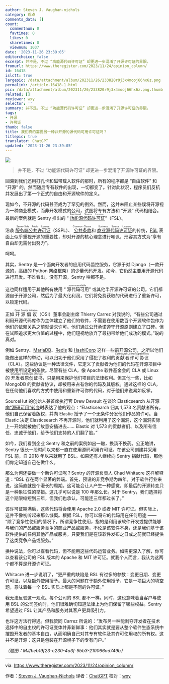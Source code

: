 ```yaml
---
author: Steven J. Vaughan-nichols
category: 观点
comments_data: []
count:
  commentnum: 0
  favtimes: 0
  likes: 0
  sharetimes: 0
  viewnum: 1037
date: '2023-11-26 23:39:05'
editorchoice: false
excerpt: 并不是，不过 “功能源代码许可证” 却更进一步混淆了开源许可证的界限。
fromurl: https://www.theregister.com/2023/11/24/opinion_column/
id: 16418
islctt: true
largepic: /data/attachment/album/202311/26/233820r9j3x4mooj66hx6z.png
permalink: /article-16418-1.html
pic: /data/attachment/album/202311/26/233820r9j3x4mooj66hx6z.png.thumb.jpg
related: []
reviewer: wxy
selector: ''
summary: 并不是，不过 “功能源代码许可证” 却更进一步混淆了开源许可证的界限。
tags:
- 开源
- 许可证
thumb: false
title: 我们真的需要另一种非开源的源代码可用许可证吗？
titlepic: true
translator: ChatGPT
updated: '2023-11-26 23:39:05'
---
```


![](/data/attachment/album/202311/26/233820r9j3x4mooj66hx6z.png)



> 
> 并不是，不过 “功能源代码许可证” 却更进一步混淆了开源许可证的界限。
> 
> 
> 


回溯到我们还用打孔卡和磁带载入软件的那时，所有的程序都是 “自由软件” 和 “开源” 的。然而随后专有软件的出现，一切都变了。针对此状况，程序员们反抗并发展出了第一个正式的自由和开源软件的定义。


现如今，不开源的代码甚至成为了罕见的例外。然而，这并未阻止某些误将开源视为一种商业模式，而非开发模式的公司，试图将专有方法和 “开源” 代码相结合。最新的案例就是 Sentry 推出的 “<ruby> <a href="https://www.theregister.com/2023/11/20/sentry_introduces_the_functional_source/">  功能源代码许可证 </a> <rt>  Functional Source License </rt></ruby>”（FSL）。


沿袭 <ruby> <a href="https://www.mongodb.com/licensing/server-side-public-license">  服务端公共许可证 </a> <rt>  Server-Side Public License </rt></ruby>（SSPL）、<ruby> <a href="https://commonsclause.com/">  公共条款 </a> <rt>  Common Clause </rt></ruby> 和 <ruby> <a href="https://mariadb.com/bsl11/">  商业源代码许可证 </a> <rt>  Business Source License </rt></ruby> 的传统，[FSL](https://fsl.software/) 表面上似乎重视开源的重要性，却对开源的核心理念进行嘲讽，形容其方式为“享有自由却无需付出努力”。


呵呵。


其实，Sentry 是一个面向开发者的应用代码监控服务，它源于对 Django（一款开源的，高级的 Python 网络框架）的少量代码开发。如今，它仍然主要用开源代码进行开发。不难看出，没有开源，Sentry 啥都不是。


这也同样适用于其他所有使用 “<ruby> 源代码可用 <rt>  source-available </rt></ruby>” 或其他半开源许可证的公司。它们都源自于开源公司，然后为了最大化利润，它们将免费获取的代码进行了重新许可，以锁定代码。


正如 <ruby> 开源倡议 <rt>  Open Source Initiative </rt></ruby>（OSI）董事会副主席 Thierry Carrez 对我说的，“有些公司通过利用开源代码库作为主体建立了他们的软件，不需要在使用数百个开源软件包作为他们的依赖关系之前就请求许可。他们通过公开承诺遵守开源原则建立了口碑。但在试图追求更大价值的过程中，他们短视地放弃了最初带给他们成功的模式。”说的真对。


例如 Sentry、[MariaDB](https://www.theregister.com/2023/05/16/mariadb_growing_pains/)、[Redis](https://www.theregister.com/2019/02/22/redis_labs_changes_license_funding_60m/) 和 [HashiCorp](https://www.theregister.com/2023/08/11/hashicorp_bsl_licence/) 这样一些前开源公司，之所以他们能做出这样的举动，可以归功于他们采用了侵犯了权利的 <ruby> 贡献者许可协议 <rt>  Contributor License Agreements </rt></ruby>（CLA）。这些协议是一种法律文件，它定义了贡献者为他们的代码在开源项目中被使用所设定的条款。尽管有些 CLA，像 Apache 软件基金会的 CLA 或 Linux 的 <ruby> 开发者原创证书 <rt>  Developer Certificate of Origin </rt></ruby>，只是用来保护他们项目的法律权利。但其他一些，比如 MongoDB 的贡献者协议，却被用来占有你的代码及其版权。通过这样的 CLA，在任何他们喜欢的方式中使用和重新许可你的代码，对于他们来说易如反掌。


SourceHut 的创始人兼首席执行官 Drew Devault 在谈论 Elasticsearch 从开源[向“源码可用”转变](https://www.theregister.com/2021/01/18/elastics_doubling_down_on_open/)时表达了他的观点：“Elasticsearch 归其 1,573 名贡献者所有，他们自己保留着版权，并向 Elastic 授予了一个无条件分发他们作品的许可。当 Elastic 决定 Elasticsearch 不再开源时，他们就利用了这个漏洞，这个漏洞实际上一开始就被他们故意安插进去…… Elastic 对 1,573 的贡献者们、以及所有信任、忠诚于他们，给予他们支持的人们翻了脸。”


如今，我们看到企业 Sentry 和之前的案例如出一辙，换汤不换药。公正地讲，Sentry 很长一段时间以来都一直在使用源码可用许可证。在该公司创建并采用 FSL 前，自 2018 年以来就用了 BSL。如果还有人继续向 Sentry 捐献代码，那他们肯定知道自己在做什么。


那么为何还要做一个新许可证呢？Sentry 的开源负责人 Chad Whitacre 这样解释道：“BSL 存在两个显著的弊端。首先，预设的非竞争期为四年，对于软件行业来说，这简直就是个漫长的周期。这可能会让人产生一种感觉，即最后的开源转变只是一种象征性的举措。这几乎可以说是 100 年那么长。对于 Sentry，我们选择将这个期限缩短到三年，但我们也承认，可能连三年都过长了。”


该许可证期满后，这些代码将会使用 Apache 2.0 或者 MIT 许可证。但实际上，这并不像初听起来那么慷慨。根据 FSL，你可以将它的代码用在任何用途 —— “除了竞争性使用的情况下。所谓竞争性使用，指的是利用该软件开发或提供能够与我们的产品或服务竞争的商业产品或服务，不论是该软件本身，还是我们基于该软件提供的任何其他产品或服务，只要我们是在该软件发布之日或之前就已经提供了这类竞争产品或服务。”


换种说法，你可以查看代码，但不能用这些代码运营业务。如需更深入了解，你可以查看该公司的 FSL 版本的 Apache 和 MIT 许可证。就我个人而言，我认为这两个都不算是开源许可证。


Whitacre 进一步说明了，“更严重的缺陷是 BSL 有过多的参数：变更日期、变更许可证，以及额外使用授予。最大的问题在于额外使用授予，它是一项巨大的填空题，意味着每一个 BSL 实质上都是不同的许可证。”


我无法反驳这一观点。每个公司的 BSL 都不一样。同时，这也意味着当客户与使用 BSL 的公司签约时，他们很难确切知道法律上为他们保留了哪些权益。Sentry 希望通过 FSL 让其产品和服务对其客户更具吸引力。


也许这方法行得通。但我赞同 Carrez 所说的：“发布另一种能剥夺开发者在技术选择中的自主权的许可证变体并非新鲜事：他们其实就是要从整个软件生态系统中摧毁开发者的基本自由，从而明确自己对其专有软件及其许可使用权的所有权。这并不是开源：这只是包装在开源幌子下的专有门户。”


*（题图：MJ/beb19f23-c230-4a3f-9bb3-210066ad749b）*




---


via: <https://www.theregister.com/2023/11/24/opinion_column/>


作者：[Steven J. Vaughan-Nichols](https://www.theregister.com/Author/Steven-J-Vaughan-Nichols) 译者：[ChatGPT](https://linux.cn/lctt/ChatGPT) 校对：[wxy](https://github.com/wxy)